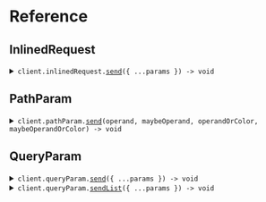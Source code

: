 # Reference
## InlinedRequest
<details><summary><code>client.inlinedRequest.<a href="/src/api/resources/inlinedRequest/client/Client.ts">send</a>({ ...params }) -> void</code></summary>
<dl>
<dd>

#### 🔌 Usage

<dl>
<dd>

<dl>
<dd>

```typescript
await client.inlinedRequest.send({
    operand: SeedEnum.Operand.GreaterThan,
    operandOrColor: SeedEnum.Color.Red
});

```
</dd>
</dl>
</dd>
</dl>

#### ⚙️ Parameters

<dl>
<dd>

<dl>
<dd>

**request:** `SeedEnum.SendEnumInlinedRequest` 
    
</dd>
</dl>

<dl>
<dd>

**requestOptions:** `InlinedRequest.RequestOptions` 
    
</dd>
</dl>
</dd>
</dl>


</dd>
</dl>
</details>

## PathParam
<details><summary><code>client.pathParam.<a href="/src/api/resources/pathParam/client/Client.ts">send</a>(operand, maybeOperand, operandOrColor, maybeOperandOrColor) -> void</code></summary>
<dl>
<dd>

#### 🔌 Usage

<dl>
<dd>

<dl>
<dd>

```typescript
await client.pathParam.send(SeedEnum.Operand.GreaterThan, SeedEnum.Operand.LessThan, SeedEnum.Color.Red, SeedEnum.Color.Red);

```
</dd>
</dl>
</dd>
</dl>

#### ⚙️ Parameters

<dl>
<dd>

<dl>
<dd>

**operand:** `SeedEnum.Operand` 
    
</dd>
</dl>

<dl>
<dd>

**maybeOperand:** `SeedEnum.Operand | undefined` 
    
</dd>
</dl>

<dl>
<dd>

**operandOrColor:** `SeedEnum.ColorOrOperand` 
    
</dd>
</dl>

<dl>
<dd>

**maybeOperandOrColor:** `SeedEnum.ColorOrOperand | undefined` 
    
</dd>
</dl>

<dl>
<dd>

**requestOptions:** `PathParam.RequestOptions` 
    
</dd>
</dl>
</dd>
</dl>


</dd>
</dl>
</details>

## QueryParam
<details><summary><code>client.queryParam.<a href="/src/api/resources/queryParam/client/Client.ts">send</a>({ ...params }) -> void</code></summary>
<dl>
<dd>

#### 🔌 Usage

<dl>
<dd>

<dl>
<dd>

```typescript
await client.queryParam.send({
    operand: SeedEnum.Operand.GreaterThan,
    operandOrColor: SeedEnum.Color.Red
});

```
</dd>
</dl>
</dd>
</dl>

#### ⚙️ Parameters

<dl>
<dd>

<dl>
<dd>

**request:** `SeedEnum.SendEnumAsQueryParamRequest` 
    
</dd>
</dl>

<dl>
<dd>

**requestOptions:** `QueryParam.RequestOptions` 
    
</dd>
</dl>
</dd>
</dl>


</dd>
</dl>
</details>

<details><summary><code>client.queryParam.<a href="/src/api/resources/queryParam/client/Client.ts">sendList</a>({ ...params }) -> void</code></summary>
<dl>
<dd>

#### 🔌 Usage

<dl>
<dd>

<dl>
<dd>

```typescript
await client.queryParam.sendList({
    operand: SeedEnum.Operand.GreaterThan,
    maybeOperand: SeedEnum.Operand.GreaterThan,
    operandOrColor: SeedEnum.Color.Red,
    maybeOperandOrColor: SeedEnum.Color.Red
});

```
</dd>
</dl>
</dd>
</dl>

#### ⚙️ Parameters

<dl>
<dd>

<dl>
<dd>

**request:** `SeedEnum.SendEnumListAsQueryParamRequest` 
    
</dd>
</dl>

<dl>
<dd>

**requestOptions:** `QueryParam.RequestOptions` 
    
</dd>
</dl>
</dd>
</dl>


</dd>
</dl>
</details>
